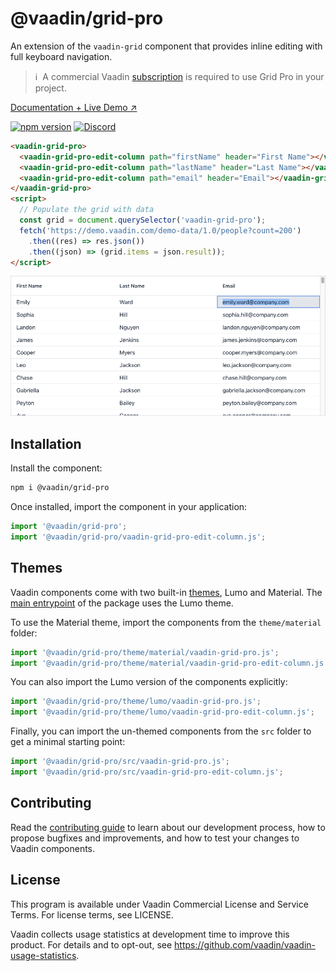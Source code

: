 # @vaadin/grid-pro

An extension of the `vaadin-grid` component that provides inline editing with full keyboard navigation.

> ℹ️&nbsp; A commercial Vaadin [subscription](https://vaadin.com/pricing) is required to use Grid Pro in your project.

[Documentation + Live Demo ↗](https://vaadin.com/docs/latest/components/grid-pro)

[![npm version](https://badgen.net/npm/v/@vaadin/grid-pro)](https://www.npmjs.com/package/@vaadin/grid-pro)
[![Discord](https://img.shields.io/discord/732335336448852018?label=discord)](https://discord.gg/PHmkCKC)

```html
<vaadin-grid-pro>
  <vaadin-grid-pro-edit-column path="firstName" header="First Name"></vaadin-grid-pro-edit-column>
  <vaadin-grid-pro-edit-column path="lastName" header="Last Name"></vaadin-grid-pro-edit-column>
  <vaadin-grid-pro-edit-column path="email" header="Email"></vaadin-grid-pro-edit-column>
</vaadin-grid-pro>
<script>
  // Populate the grid with data
  const grid = document.querySelector('vaadin-grid-pro');
  fetch('https://demo.vaadin.com/demo-data/1.0/people?count=200')
    .then((res) => res.json())
    .then((json) => (grid.items = json.result));
</script>
```

[<img src="https://raw.githubusercontent.com/vaadin/web-components/master/packages/grid-pro/screenshot.png" width="900" alt="Screenshot of vaadin-grid-pro">](https://vaadin.com/docs/latest/components/grid-pro)

## Installation

Install the component:

```sh
npm i @vaadin/grid-pro
```

Once installed, import the component in your application:

```js
import '@vaadin/grid-pro';
import '@vaadin/grid-pro/vaadin-grid-pro-edit-column.js';
```

## Themes

Vaadin components come with two built-in [themes](https://vaadin.com/docs/latest/styling), Lumo and Material.
The [main entrypoint](https://github.com/vaadin/web-components/blob/master/packages/grid-pro/vaadin-grid-pro.js) of the package uses the Lumo theme.

To use the Material theme, import the components from the `theme/material` folder:

```js
import '@vaadin/grid-pro/theme/material/vaadin-grid-pro.js';
import '@vaadin/grid-pro/theme/material/vaadin-grid-pro-edit-column.js';
```

You can also import the Lumo version of the components explicitly:

```js
import '@vaadin/grid-pro/theme/lumo/vaadin-grid-pro.js';
import '@vaadin/grid-pro/theme/lumo/vaadin-grid-pro-edit-column.js';
```

Finally, you can import the un-themed components from the `src` folder to get a minimal starting point:

```js
import '@vaadin/grid-pro/src/vaadin-grid-pro.js';
import '@vaadin/grid-pro/src/vaadin-grid-pro-edit-column.js';
```

## Contributing

Read the [contributing guide](https://vaadin.com/docs/latest/contributing/overview) to learn about our development process, how to propose bugfixes and improvements, and how to test your changes to Vaadin components.

## License

This program is available under Vaadin Commercial License and Service Terms. For license terms, see LICENSE.

Vaadin collects usage statistics at development time to improve this product.
For details and to opt-out, see https://github.com/vaadin/vaadin-usage-statistics.
